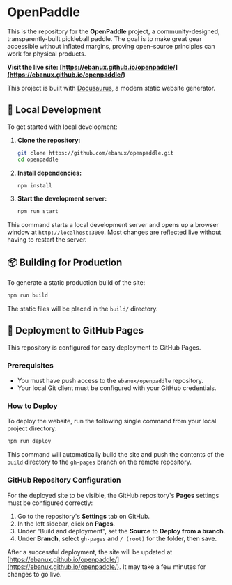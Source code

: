 # OpenPaddle

This is the repository for the **OpenPaddle** project, a community-designed, transparently-built pickleball paddle. The goal is to make great gear accessible without inflated margins, proving open-source principles can work for physical products.

**Visit the live site: [https://ebanux.github.io/openpaddle/](https://ebanux.github.io/openpaddle/)**

This project is built with [Docusaurus](https://docusaurus.io/), a modern static website generator.

## 🚀 Local Development

To get started with local development:

1.  **Clone the repository:**
    ```bash
    git clone https://github.com/ebanux/openpaddle.git
    cd openpaddle
    ```

2.  **Install dependencies:**
    ```bash
    npm install
    ```

3.  **Start the development server:**
    ```bash
    npm run start
    ```

This command starts a local development server and opens up a browser window at `http://localhost:3000`. Most changes are reflected live without having to restart the server.

## 📦 Building for Production

To generate a static production build of the site:

```bash
npm run build
```
The static files will be placed in the `build/` directory.

## 🚢 Deployment to GitHub Pages

This repository is configured for easy deployment to GitHub Pages.

### Prerequisites

- You must have push access to the `ebanux/openpaddle` repository.
- Your local Git client must be configured with your GitHub credentials.

### How to Deploy

To deploy the website, run the following single command from your local project directory:

```bash
npm run deploy
```

This command will automatically build the site and push the contents of the `build` directory to the `gh-pages` branch on the remote repository.

### GitHub Repository Configuration

For the deployed site to be visible, the GitHub repository's **Pages** settings must be configured correctly:

1.  Go to the repository's **Settings** tab on GitHub.
2.  In the left sidebar, click on **Pages**.
3.  Under "Build and deployment", set the **Source** to **Deploy from a branch**.
4.  Under **Branch**, select `gh-pages` and `/ (root)` for the folder, then save.

After a successful deployment, the site will be updated at [https://ebanux.github.io/openpaddle/](https://ebanux.github.io/openpaddle/). It may take a few minutes for changes to go live.
